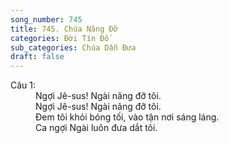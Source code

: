 ```yaml
---
song_number: 745
title: 745. Chúa Nâng Đỡ
categories: Đời Tín Đồ
sub_categories: Chúa Dẫn Đưa
draft: false
---
```

<dl><dt>Câu 1:</dt><dd data-verse="1">Ngợi Jê-sus! Ngài nâng đỡ tôi. <br/>Ngợi Jê-sus! Ngài nâng đỡ tôi. <br/>Đem tôi khỏi bóng tối, vào tận nơi sáng láng. <br/>Ca ngợi Ngài luôn đưa dắt tôi. </dd></dl>